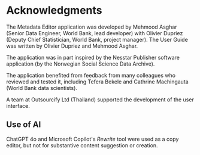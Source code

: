 # Acknowledgments

The Metadata Editor application was developed by Mehmood Asghar (Senior Data Engineer, World Bank, lead developer) with Olivier Dupriez (Deputy Chief Statistician, World Bank, project manager). The User Guide was written by Olivier Dupriez and Mehmood Asghar.

The application was in part inspired by the Nesstar Publisher software application (by the Norwegian Social Science Data Archive). 

The application benefited from feedback from many colleagues who reviewed and tested it, including Tefera Bekele and Cathrine Machingauta (World Bank data scientists). 

A team at Outsourcify Ltd (Thailand) supported the development of the user interface. 


## Use of AI

ChatGPT 4o and Microsoft Copilot's *Rewrite* tool were used as a copy editor, but not for substantive content suggestion or creation.
